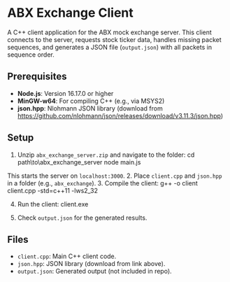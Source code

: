 # ABX Exchange Client

A C++ client application for the ABX mock exchange server. This client connects to the server, requests stock ticker data, handles missing packet sequences, and generates a JSON file (`output.json`) with all packets in sequence order.

## Prerequisites
- **Node.js**: Version 16.17.0 or higher
- **MinGW-w64**: For compiling C++ (e.g., via MSYS2)
- **json.hpp**: Nlohmann JSON library (download from https://github.com/nlohmann/json/releases/download/v3.11.3/json.hpp)

## Setup
1. Unzip `abx_exchange_server.zip` and navigate to the folder:
 cd path\to\abx_exchange_server node main.js

This starts the server on `localhost:3000`.
2. Place `client.cpp` and `json.hpp` in a folder (e.g., `abx_exchange`).
3. Compile the client:
 g++ -o client client.cpp -std=c++11 -lws2_32

4. Run the client:
   client.exe

5. Check `output.json` for the generated results.

## Files
- `client.cpp`: Main C++ client code.
- `json.hpp`: JSON library (download from link above).
- `output.json`: Generated output (not included in repo).
